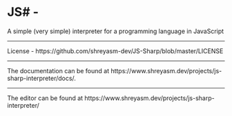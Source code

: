 # JS# -
A simple (very simple) interpreter for a programming language in JavaScript
<hr>
License - https://github.com/shreyasm-dev/JS-Sharp/blob/master/LICENSE
<hr>
The documentation can be found at https://www.shreyasm.dev/projects/js-sharp-interpreter/docs/.
<hr>
The editor can be found at https://www.shreyasm.dev/projects/js-sharp-interpreter/
